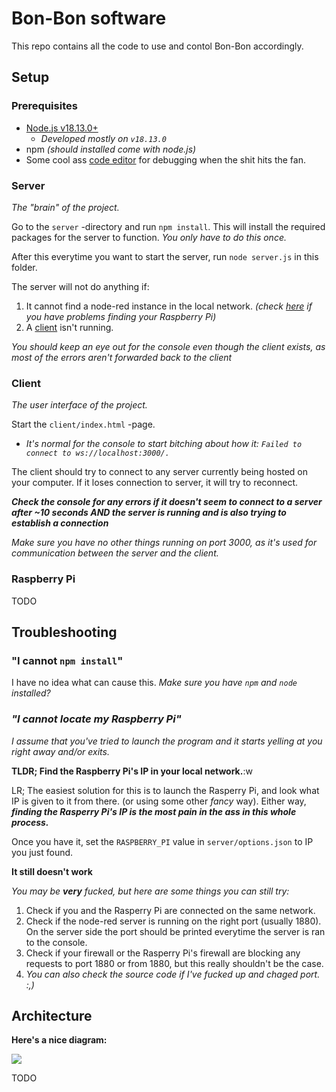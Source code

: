 # Bon-Bon software

This repo contains all the code to use and contol Bon-Bon accordingly.

## Setup

### Prerequisites

- [Node.js v18.13.0+](https://nodejs.org/en)
  - *Developed mostly on `v18.13.0`*
- npm *(should installed come with node.js)*
- Some cool ass [code editor](https://notepad-plus-plus.org/) for debugging when the shit hits the fan.

### Server

*The "brain" of the project.*

Go to the `server` -directory and run `npm install`. This will install the required packages for the server to function. *You only have to do this once.*

After this everytime you want to start the server, run `node server.js` in this folder.

The server will not do anything if:
1. It cannot find a node-red instance in the local network. *(check [here]() if you have problems finding your Raspberry Pi)*
1. A [client](#client) isn't running.

*You should keep an eye out for the console even though the client exists, as most of the errors aren't forwarded back to the client*


### Client

*The user interface of the project.*

Start the `client/index.html` -page. 
  - *It's normal for the console to start bitching about how it: `Failed to connect to ws://localhost:3000/.`*

The client should try to connect to any server currently being hosted on your computer. If it loses connection to server, it will try to reconnect. 

***Check the console for any errors if it doesn't seem to connect to a server after ~10 seconds AND the server is running and is also trying to establish a connection***

*Make sure you have no other things running on port 3000, as it's used for communication between the server and the client.*

### Raspberry Pi

TODO


## Troubleshooting

### "I cannot `npm install`"

I have no idea what can cause this. *Make sure you have `npm` and `node` installed?*


### *"I cannot locate my Raspberry Pi"*

*I assume that you've tried to launch the program and it starts yelling at you right away and/or exits.*

**TLDR; Find the Raspberry Pi's IP in your local network.**:w

LR; The easiest solution for this is to launch the Rasperry Pi, and look what IP is given to it from there. (or using some other *fancy* way). Either way, ***finding the Rasperry Pi's IP is the most pain in the ass in this whole process.***

Once you have it, set the `RASPBERRY_PI` value in `server/options.json` to IP you just found.

**It still doesn't work**

*You may be **very** fucked, but here are some things you can still try:*
1. Check if you and the Rasperry Pi are connected on the same network.
1. Check if the node-red server is running on the right port (usually 1880). On the server side the port should be printed everytime the server is ran to the console.
1. Check if your firewall or the Rasperry Pi's firewall are blocking any requests to port 1880 or from 1880, but this really shouldn't be the case.
1. *You can also check the source code if I've fucked up and chaged port. \:,)*


## Architecture

**Here's a nice diagram:** 

![](https://github.com/Jormala/bon-bon/assets/82582260/d5e6e397-b91e-43ef-b990-560abf31cdeb)

TODO

<!-- Here's the basic architecture of the project for the interested. -->

